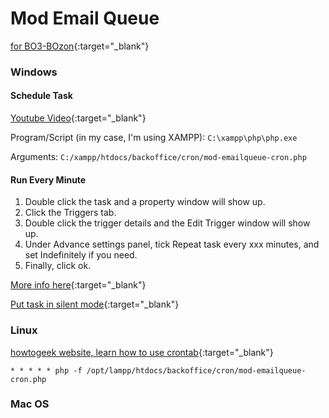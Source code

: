 # Mod Email Queue
[for BO3-BOzon](https://github.com/One-Shift/BO3-BOzon){:target="_blank"}


### Windows

#### Schedule Task

[Youtube Video](https://youtu.be/s_EMsHlDPnE){:target="_blank"}

Program/Script (in my case, I'm using XAMPP): ```C:\xampp\php\php.exe```

Arguments: ```C:/xampp/htdocs/backoffice/cron/mod-emailqueue-cron.php```


#### Run Every Minute

1) Double click the task and a property window will show up.
2) Click the Triggers tab.
3) Double click the trigger details and the Edit Trigger window will show up.
4) Under Advance settings panel, tick Repeat task every xxx minutes, and set Indefinitely if you need.
5) Finally, click ok.

[More info here](https://stackoverflow.com/a/4250516/3083653){:target="_blank"}

[Put task in silent mode](https://stackoverflow.com/a/6568823/3083653){:target="_blank"}

### Linux

[howtogeek website, learn how to use crontab](https://www.howtogeek.com/101288/how-to-schedule-tasks-on-linux-an-introduction-to-crontab-files/){:target="_blank"}

```* * * * * php -f /opt/lampp/htdocs/backoffice/cron/mod-emailqueue-cron.php```

### Mac OS
